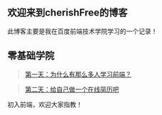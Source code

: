 ## 欢迎来到cherishFree的博客

此博客主要是我在百度前端技术学院学习的一个记录！


## 零基础学院

>[第一天：为什么有那么多人学习前端？](https://cherishfree.github.io/cherishFree.github.io-cherishFree/HelloWorld/index.html)



>[第二天：给自己做一个在线简历吧](https://cherishfree.github.io/cherishFree.github.io-cherishFree/resume/resume.html)

初入前端，欢迎大家指教！